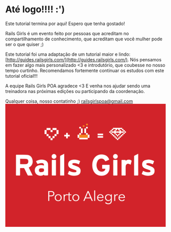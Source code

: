 # Até logo!!!! :')

Este tutorial termina por aqui! Espero que tenha gostado!

Rails Girls é um evento feito por pessoas que acreditam no compartilhamento de conhecimento, que acreditam que você mulher pode ser o que quiser ;)


Este tutorial foi uma adaptação de um tutorial maior e lindo: [http://guides.railsgirls.com/](http://guides.railsgirls.com/). Nós pensamos em fazer algo mais personalizado <3 e introdutório, que coubesse no nosso tempo curtinho. Recomendamos fortemente continuar os estudos com este tutorial oficial!!!


A equipe Rails Girls POA agradece <3
E venha nos ajudar sendo uma treinadora nas próximas edições ou participando da coordenação.

Qualquer coisa, nosso contatinho ;)
railsgirlspoa@gmail.com
![Rails Girls Poa](../images/rails_girls.png)
